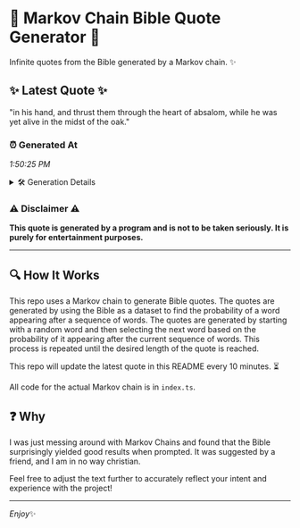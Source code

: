 # 📖 Markov Chain Bible Quote Generator 📖

Infinite quotes from the Bible generated by a Markov chain. ✨

## ✨ Latest Quote ✨
"in his hand, and thrust them through the heart of absalom, while he was yet alive in the midst of the oak."

### ⏰ Generated At
*1:50:25 PM*

<details>
    <summary>🛠️ Generation Details</summary>
    <p>
        <strong>🌱 Seed:</strong> in<br>
        <strong>🔄 Iterations:</strong> 21<br>
        <strong>📜 Context History:</strong><br>[ in ]: his<br>[ in, his ]: hand,<br>[ in, his, hand, ]: and<br>[ in, his, hand,, and ]: thrust<br>[ in, his, hand,, and, thrust ]: them<br>[ in, his, hand,, and, thrust, them ]: through<br>[ his, hand,, and, thrust, them, through ]: the<br>[ hand,, and, thrust, them, through, the ]: heart<br>[ and, thrust, them, through, the, heart ]: of<br>[ thrust, them, through, the, heart, of ]: absalom,<br>[ them, through, the, heart, of, absalom, ]: while<br>[ through, the, heart, of, absalom,, while ]: he<br>[ the, heart, of, absalom,, while, he ]: was<br>[ heart, of, absalom,, while, he, was ]: yet<br>[ of, absalom,, while, he, was, yet ]: alive<br>[ absalom,, while, he, was, yet, alive ]: in<br>[ while, he, was, yet, alive, in ]: the<br>[ he, was, yet, alive, in, the ]: midst<br>[ was, yet, alive, in, the, midst ]: of<br>[ yet, alive, in, the, midst, of ]: the<br>[ alive, in, the, midst, of, the ]: oak.<br>
    </p>
</details>

### ⚠️ Disclaimer ⚠️
**This quote is generated by a program and is not to be taken seriously. It is purely for entertainment purposes.**

---

## 🔍 How It Works

This repo uses a Markov chain to generate Bible quotes. The quotes are generated by using the Bible as a dataset to find the probability of a word appearing after a sequence of words. The quotes are generated by starting with a random word and then selecting the next word based on the probability of it appearing after the current sequence of words. This process is repeated until the desired length of the quote is reached.

This repo will update the latest quote in this README every 10 minutes. ⏳

All code for the actual Markov chain is in `index.ts`.

## ❓ Why

I was just messing around with Markov Chains and found that the Bible surprisingly yielded good results when prompted. 
It was suggested by a friend, and I am in no way christian.

Feel free to adjust the text further to accurately reflect your intent and experience with the project!

---

*Enjoy*✨
